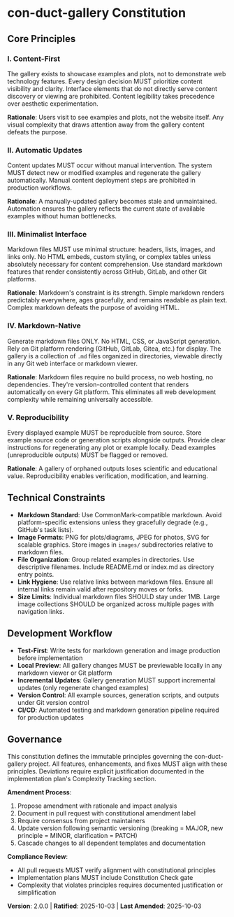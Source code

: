 <!--
Sync Impact Report
==================
Version: 1.0.0 → 2.0.0 (MAJOR: Markdown-native architecture)
Ratification Date: 2025-10-03
Last Amended: 2025-10-03

Changes:
- BREAKING: Removed Static-First principle (HTML/CSS/JS generation)
- BREAKING: Replaced with Markdown-Native principle (GitHub/GitLab rendering)
- BREAKING: Updated Technical Constraints to remove web-specific requirements
- Updated Minimalist Interface to reflect markdown-only approach
- Removed browser support, performance, and mobile-first web constraints
- Added markdown-specific constraints (CommonMark, image formats, file organization)

Principles Modified:
- III. Minimalist Interface: Now specifies markdown structure (headers, lists, images, links only)
- IV. Markdown-Native (was Static-First): Generate markdown files only, rely on Git platform rendering

Principles Removed:
- None (replaced Static-First with Markdown-Native)

Templates Status:
✅ plan-template.md: Constitution Check section references this document
✅ spec-template.md: Requirements align with markdown gallery focus
✅ tasks-template.md: Task patterns support markdown generation workflows
✅ agent-file-template.md: Compatible with markdown-only approach

Follow-up TODOs:
- None - All placeholders resolved
-->

# con-duct-gallery Constitution

## Core Principles

### I. Content-First
The gallery exists to showcase examples and plots, not to demonstrate web technology features. Every design decision MUST prioritize content visibility and clarity. Interface elements that do not directly serve content discovery or viewing are prohibited. Content legibility takes precedence over aesthetic experimentation.

**Rationale**: Users visit to see examples and plots, not the website itself. Any visual complexity that draws attention away from the gallery content defeats the purpose.

### II. Automatic Updates
Content updates MUST occur without manual intervention. The system MUST detect new or modified examples and regenerate the gallery automatically. Manual content deployment steps are prohibited in production workflows.

**Rationale**: A manually-updated gallery becomes stale and unmaintained. Automation ensures the gallery reflects the current state of available examples without human bottlenecks.

### III. Minimalist Interface
Markdown files MUST use minimal structure: headers, lists, images, and links only. No HTML embeds, custom styling, or complex tables unless absolutely necessary for content comprehension. Use standard markdown features that render consistently across GitHub, GitLab, and other Git platforms.

**Rationale**: Markdown's constraint is its strength. Simple markdown renders predictably everywhere, ages gracefully, and remains readable as plain text. Complex markdown defeats the purpose of avoiding HTML.

### IV. Markdown-Native
Generate markdown files ONLY. No HTML, CSS, or JavaScript generation. Rely on Git platform rendering (GitHub, GitLab, Gitea, etc.) for display. The gallery is a collection of `.md` files organized in directories, viewable directly in any Git web interface or markdown viewer.

**Rationale**: Markdown files require no build process, no web hosting, no dependencies. They're version-controlled content that renders automatically on every Git platform. This eliminates all web development complexity while remaining universally accessible.

### V. Reproducibility
Every displayed example MUST be reproducible from source. Store example source code or generation scripts alongside outputs. Provide clear instructions for regenerating any plot or example locally. Dead examples (unreproducible outputs) MUST be flagged or removed.

**Rationale**: A gallery of orphaned outputs loses scientific and educational value. Reproducibility enables verification, modification, and learning.

## Technical Constraints

- **Markdown Standard**: Use CommonMark-compatible markdown. Avoid platform-specific extensions unless they gracefully degrade (e.g., GitHub's task lists).
- **Image Formats**: PNG for plots/diagrams, JPEG for photos, SVG for scalable graphics. Store images in `images/` subdirectories relative to markdown files.
- **File Organization**: Group related examples in directories. Use descriptive filenames. Include README.md or index.md as directory entry points.
- **Link Hygiene**: Use relative links between markdown files. Ensure all internal links remain valid after repository moves or forks.
- **Size Limits**: Individual markdown files SHOULD stay under 1MB. Large image collections SHOULD be organized across multiple pages with navigation links.

## Development Workflow

- **Test-First**: Write tests for markdown generation and image production before implementation
- **Local Preview**: All gallery changes MUST be previewable locally in any markdown viewer or Git platform
- **Incremental Updates**: Gallery generation MUST support incremental updates (only regenerate changed examples)
- **Version Control**: All example sources, generation scripts, and outputs under Git version control
- **CI/CD**: Automated testing and markdown generation pipeline required for production updates

## Governance

This constitution defines the immutable principles governing the con-duct-gallery project. All features, enhancements, and fixes MUST align with these principles. Deviations require explicit justification documented in the implementation plan's Complexity Tracking section.

**Amendment Process**:
1. Propose amendment with rationale and impact analysis
2. Document in pull request with constitutional amendment label
3. Require consensus from project maintainers
4. Update version following semantic versioning (breaking = MAJOR, new principle = MINOR, clarification = PATCH)
5. Cascade changes to all dependent templates and documentation

**Compliance Review**:
- All pull requests MUST verify alignment with constitutional principles
- Implementation plans MUST include Constitution Check gate
- Complexity that violates principles requires documented justification or simplification

**Version**: 2.0.0 | **Ratified**: 2025-10-03 | **Last Amended**: 2025-10-03
